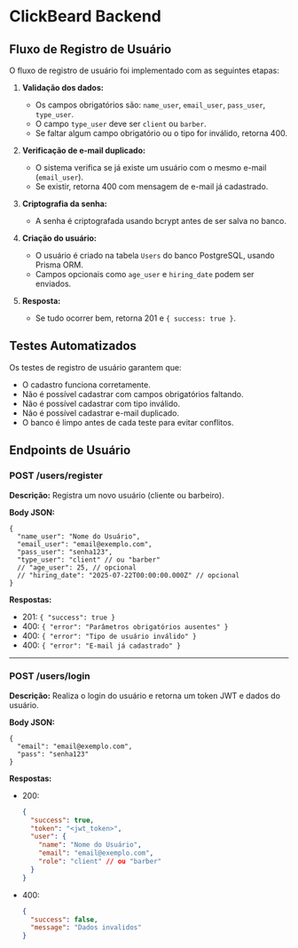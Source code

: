 
# ClickBeard Backend

## Fluxo de Registro de Usuário

O fluxo de registro de usuário foi implementado com as seguintes etapas:

1. **Validação dos dados:**
   - Os campos obrigatórios são: `name_user`, `email_user`, `pass_user`, `type_user`.
   - O campo `type_user` deve ser `client` ou `barber`.
   - Se faltar algum campo obrigatório ou o tipo for inválido, retorna 400.

2. **Verificação de e-mail duplicado:**
   - O sistema verifica se já existe um usuário com o mesmo e-mail (`email_user`).
   - Se existir, retorna 400 com mensagem de e-mail já cadastrado.

3. **Criptografia da senha:**
   - A senha é criptografada usando bcrypt antes de ser salva no banco.

4. **Criação do usuário:**
   - O usuário é criado na tabela `Users` do banco PostgreSQL, usando Prisma ORM.
   - Campos opcionais como `age_user` e `hiring_date` podem ser enviados.

5. **Resposta:**
   - Se tudo ocorrer bem, retorna 201 e `{ success: true }`.

## Testes Automatizados

Os testes de registro de usuário garantem que:
  - O cadastro funciona corretamente.
  - Não é possível cadastrar com campos obrigatórios faltando.
  - Não é possível cadastrar com tipo inválido.
  - Não é possível cadastrar e-mail duplicado.
  - O banco é limpo antes de cada teste para evitar conflitos.

## Endpoints de Usuário

### POST /users/register

**Descrição:** Registra um novo usuário (cliente ou barbeiro).

**Body JSON:**
```
{
  "name_user": "Nome do Usuário",
  "email_user": "email@exemplo.com",
  "pass_user": "senha123",
  "type_user": "client" // ou "barber"
  // "age_user": 25, // opcional
  // "hiring_date": "2025-07-22T00:00:00.000Z" // opcional
}
```

**Respostas:**
- 201: `{ "success": true }`
- 400: `{ "error": "Parâmetros obrigatórios ausentes" }`
- 400: `{ "error": "Tipo de usuário inválido" }`
- 400: `{ "error": "E-mail já cadastrado" }`

---

### POST /users/login

**Descrição:** Realiza o login do usuário e retorna um token JWT e dados do usuário.

**Body JSON:**
```
{
  "email": "email@exemplo.com",
  "pass": "senha123"
}
```

**Respostas:**
- 200: 
  ```json
  {
    "success": true,
    "token": "<jwt_token>",
    "user": {
      "name": "Nome do Usuário",
      "email": "email@exemplo.com",
      "role": "client" // ou "barber"
    }
  }
  ```
- 400: 
  ```json
  {
    "success": false,
    "message": "Dados invalidos"
  }
  ```